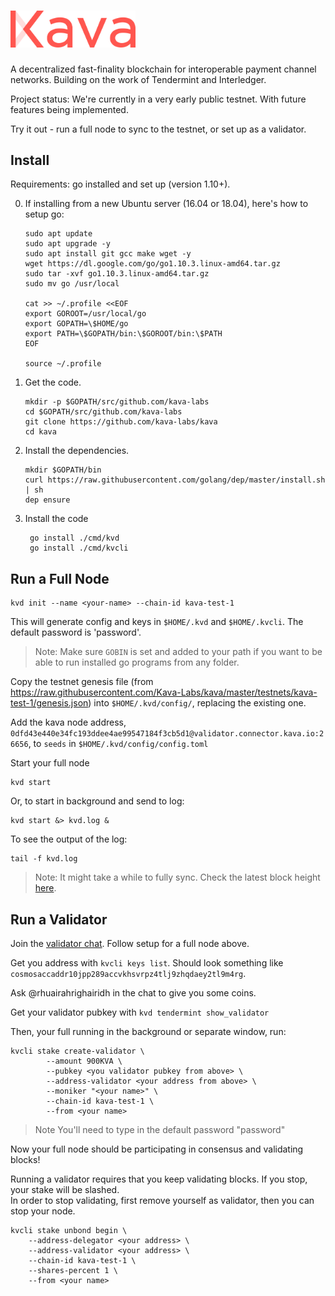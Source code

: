 <h1>
  <img alt="Kava Blockchain" src="./kava-logo.svg" width="200">
</h1>

A decentralized fast-finality blockchain for interoperable payment channel networks.
Building on the work of Tendermint and Interledger.

Project status: We're currently in a very early public testnet. With future features being implemented.

Try it out - run a full node to sync to the testnet, or set up as a validator.



## Install

<!--### Source-->

Requirements: go installed and set up (version 1.10+).

 0. If installing from a new Ubuntu server (16.04 or 18.04), here's how to setup go:
		
		sudo apt update
		sudo apt upgrade -y
		sudo apt install git gcc make wget -y
		wget https://dl.google.com/go/go1.10.3.linux-amd64.tar.gz
		sudo tar -xvf go1.10.3.linux-amd64.tar.gz
		sudo mv go /usr/local

		cat >> ~/.profile <<EOF
		export GOROOT=/usr/local/go
		export GOPATH=\$HOME/go
		export PATH=\$GOPATH/bin:\$GOROOT/bin:\$PATH
		EOF

		source ~/.profile

 1. Get the code.
 
		mkdir -p $GOPATH/src/github.com/kava-labs
		cd $GOPATH/src/github.com/kava-labs
		git clone https://github.com/kava-labs/kava
		cd kava
	
 2. Install the dependencies.
 
		mkdir $GOPATH/bin
		curl https://raw.githubusercontent.com/golang/dep/master/install.sh | sh
		dep ensure

3. Install the code

		go install ./cmd/kvd
		go install ./cmd/kvcli

<!--### Docker

Requirements: docker installed.

No installation necessary, just prepend commands with `docker run kava/kava`.  TODO name necessary to avoid new contianer being created each time?

This will use our docker container `kava/kava` and store all blockchain data and keys within the container. -->

<!-- To store this data outisde the conatiner, attach volumes to the container:

	docker run --rm -v $HOME/.kvd:/root/.kvd -v $HOME/.kvcli:/root/.kvcli kava/kava <further commands>

Now blockchain data will be stored in `$HOME/.kvd` and keys in `$HOME/.kvcli`. Also the `--rm` flag removes the contianer after each run.

 -->
<!-- ## Send Transactions

You can send transactions on the testnet using our node without yncing a local node.
Requirements

TODO users need to set up keys first?

	kvcli <args> --node validator.connector.kava.io:26657 --chain-id kava-test-<current version>
 -->

## Run a Full Node

	kvd init --name <your-name> --chain-id kava-test-1

This will generate config and keys in `$HOME/.kvd` and `$HOME/.kvcli`. The default password is 'password'.

> Note: Make sure `GOBIN` is set and added to your path if you want to be able to run installed go programs from any folder.

Copy the testnet genesis file (from https://raw.githubusercontent.com/Kava-Labs/kava/master/testnets/kava-test-1/genesis.json) into `$HOME/.kvd/config/`, replacing the existing one.

Add the kava node address, `0dfd43e440e34fc193ddee4ae99547184f3cb5d1@validator.connector.kava.io:26656`, to `seeds` in `$HOME/.kvd/config/config.toml`

Start your full node

	kvd start

Or, to start in background and send to log:

	kvd start &> kvd.log &

To see the output of the log:

	tail -f kvd.log
> Note: It might take a while to fully sync. Check the latest block height [here](http://validator.connector.kava.io:26657/abci_info).


## Run a Validator
Join the [validator chat](https://riot.im/app/#/room/#kava-validators:matrix.org). Follow setup for a full node above.

Get you address with `kvcli keys list`. Should look something like `cosmosaccaddr10jpp289accvkhsvrpz4tlj9zhqdaey2tl9m4rg`.

Ask @rhuairahrighairidh in the chat to give you some coins.

Get your validator pubkey with `kvd tendermint show_validator`

Then, your full running in the background or separate window, run:

	kvcli stake create-validator \
            --amount 900KVA \
            --pubkey <you validator pubkey from above> \
            --address-validator <your address from above> \
            --moniker "<your name>" \
            --chain-id kava-test-1 \
            --from <your name>
> Note You'll need to type in the default password "password"

Now your full node should be participating in consensus and validating blocks!

Running a validator requires that you keep validating blocks. If you stop, your stake will be slashed.  
In order to stop validating, first remove yourself as validator, then you can stop your node.

	kvcli stake unbond begin \
		--address-delegator <your address> \
		--address-validator <your address> \
		--chain-id kava-test-1 \
		--shares-percent 1 \
		--from <your name>
